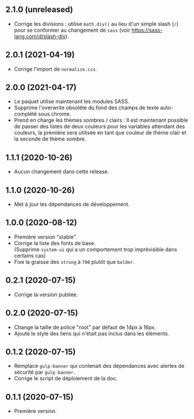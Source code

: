 ## 2.1.0 (unreleased)
- Corrige les divisions : utilise `math.div()` au lieu d'un simple slash (`/`)
  pour se conformer au changement de `sass` (voir https://sass-lang.com/d/slash-div).

## 2.0.1 (2021-04-19)
- Corrige l'import de `normalize.css`.

## 2.0.0 (2021-04-17)
- Le paquet utilise maintenant les modules SASS.
- Supprime l'overwrite obsolète du fond des champs de texte auto-complété sous chrome.
- Prend en charge les thèmes sombres / clairs : Il est maintenant possible de passer
  des listes de deux couleurs pour les variables attendant des couleurs, la première
  sera utilisée en tant que couleur de thème clair et la seconde de thème sombre.

## 1.1.1 (2020-10-26)
- Aucun changement dans cette release.

## 1.1.0 (2020-10-26)
- Met à jour les dépendances de développement.

## 1.0.0 (2020-08-12)
- Première version "stable".
- Corrige la liste des fonts de base.  
  (Supprime `system-ui` qui a un comportement trop imprévisible dans certains cas)
- Fixe la graisse des `strong` à `700` plutôt que `bolder`.

## 0.2.1 (2020-07-15)
- Corrige la version publiée.

## 0.2.0 (2020-07-15)
- Change la taille de police "root" par défaut de 14px à 16px.
- Ajoute le style des liens qui n'était pas inclus dans les éléments.

## 0.1.2 (2020-07-15)
- Remplace `gulp-banner` qui contenait des dépendances avec alertes de sécurité par `gulp-banner`.
- Corrige le script de déploiement de la doc.

## 0.1.1 (2020-07-15)
- Première version.

